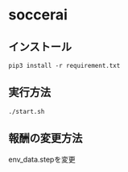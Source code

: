# soccerai
## インストール
```shell script
pip3 install -r requirement.txt
```
## 実行方法
```shell script
./start.sh
```

## 報酬の変更方法
env_data.stepを変更